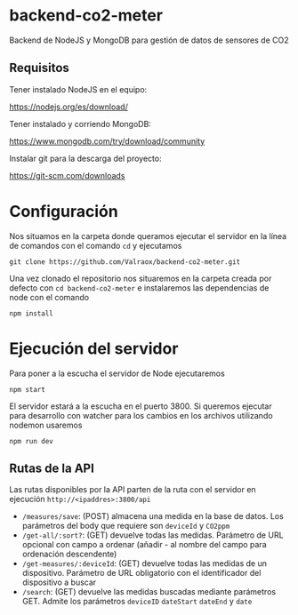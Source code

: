 # backend-co2-meter
Backend de NodeJS y MongoDB para gestión de datos de sensores de CO2

## Requisitos
Tener instalado NodeJS en el equipo:

https://nodejs.org/es/download/

Tener instalado y corriendo MongoDB:

https://www.mongodb.com/try/download/community

Instalar git para la descarga del proyecto:

https://git-scm.com/downloads

# Configuración
Nos situamos en la carpeta donde queramos ejecutar el servidor en la línea de comandos con el comando `cd` y ejecutamos 

`git clone https://github.com/Valraox/backend-co2-meter.git`

Una vez clonado el repositorio nos situaremos en la carpeta creada por defecto con `cd backend-co2-meter` e instalaremos las dependencias de node con el comando

`npm install`

# Ejecución del servidor
Para poner a la escucha el servidor de Node ejecutaremos

`npm start`

El servidor estará a la escucha en el puerto 3800. Si queremos ejecutar para desarrollo con watcher para los cambios en los archivos utilizando nodemon usaremos

`npm run dev`

## Rutas de la API
Las rutas disponibles por la API parten de la ruta con el servidor en ejecución `http://<ipaddres>:3800/api`

- `/measures/save`: (POST) almacena una medida en la base de datos. Los parámetros del body que requiere son `deviceId` y `CO2ppm`
- `/get-all/:sort?`: (GET) devuelve todas las medidas. Parámetro de URL opcional con campo a ordenar (añadir - al nombre del campo para ordenación descendente)
- `/get-measures/:deviceId`: (GET) devuelve todas las medidas de un dispositivo. Parámetro de URL obligatorio con el identificador del dispositivo a buscar
- `/search`: (GET) devuelve las medidas buscadas mediante parámetros GET. Admite los parámetros `deviceID` `dateStart` `dateEnd` y `date`
